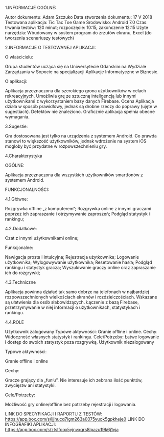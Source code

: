 1.INFORMACJE OGÓLNE:

Autor dokumentu: 			Adam Szczuko
Data stworzenia dokumentu:	17 V 2018
Testowana aplikacja: 		Tic Tac Toe Game 
Środowisko:				    Android 7.0
Czas trwania testów:		120 minut; rozpoczęcie: 10:15, zakończenie 12:15 
Użyte narzędzia:			Wbudowany w system program do zrzutów ekranu, Excel (do tworzenia scenariuszy testowych)



2.INFORMACJE O TESTOWANEJ APLIKACJI:

O właścicielu:

Grupa studentów ucząca się na Uniwersytecie Gdańskim na Wydziale Zarządzania w Sopocie na specjalizacji Aplikacje Informatyczne w Biznesie. 

O aplikacji:

Aplikacja przeznaczona dla szerokiego grona użytkowników w celach rekreacyjnych. Umożliwia grę ze sztuczną inteligencją lub innymi użytkownikami z wykorzystaniem bazy danych Firebase.
Ocena
Aplikacja działa w sposób prawidłowy, jednak są drobne rzeczy do poprawy (ujęte w sugestiach). Defektów nie znaleziono. Graficznie aplikacja spełnia obecne wymagania.

3.Sugestie:

Gra dostosowana jest tylko na urządzenia z systemem Android. Co prawda stanowi to większość użytkowników, jednak wdrożenie na system iOS mogłoby być przydatne w rozpowszechnieniu gry.


4.Charakterystyka

OGÓLNE:

Aplikacja przeznaczona dla wszystkich użytkowników smartfonów z systemem Android.


FUNKCJONALNOŚCI:

4.1.Główne:

Rozgrywka offline „z komputerem”;
Rozgrywka online z innymi graczami poprzez ich zapraszanie i otrzymywanie zaproszeń;
Podgląd statystyk i rankingu;


4.2.Dodatkowe:

Czat z innymi użytkownikami online;

Funkcjonalne:

Nawigacja prosta i intuicyjna;
Rejestracja użytkownika;
Logowanie użytkownika;
Wylogowywanie użytkownika;
Resetowanie hasła;
Podgląd rankingu i statystyk gracza;
Wyszukiwanie graczy online oraz zapraszanie ich do rozgrywki;


4.3.Techniczne

Aplikacja powinna działać tak samo dobrze na telefonach w najbardziej rozpowszechnionych wielkościach ekranów i rozdzielczościach.
Wskazane są ułatwienia dla osób słabowidzących.
Łączenie z bazą Firebase, przetrzymywanie w niej informacji o użytkownikach, statystykach i rankingu.


4.4.ROLE

Użytkownik zalogowany
Typowe aktywności: Granie offline i online.
Cechy: Widoczność własnych statystyk i rankingu.
Cele/Potrzeby: Łatwe logowanie i dostęp do swoich statystyk poza rozgrywką. 
Użytkownik niezalogowany

Typowe aktywności: 

Granie offline i online

Cechy: 

Gracze grający dla „fun’u”. Nie interesuje ich zebrana ilość punktów, zwycięstw ani statystyki.

Cele/Potrzeby: 

Możliwość gry online/offline bez potrzeby rejestracji i logowania.



LINK DO SPECYFIKACJI I RAPORTU Z TESTÓW: https://app.box.com/s/ljjhucq7igm263a0075yuok5gpkheje0
LINK DO INFOGRAFIKI APLIKACJI: https://app.box.com/s/ztslfoox5yjnvxqrs8lpazu19k6j1vja

